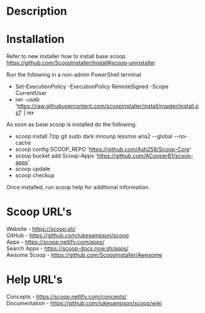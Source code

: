 # Description

# Installation
Refer to new installer how to install base scoop.
https://github.com/ScoopInstaller/Install#scoop-uninstaller

Run the following in a non-admin PowerShell terminal
- Set-ExecutionPolicy -ExecutionPolicy RemoteSigned -Scope CurrentUser
- iwr -useb 'https://raw.githubusercontent.com/scoopinstaller/install/master/install.ps1' | iex

As soon as base scoop is installed do the following:

- scoop install 7zip git sudo dark innounp lessmsi aria2 --global --no-cache
- scoop config SCOOP_REPO 'https://github.com/Ash258/Scoop-Core'
- scoop bucket add Scoop-Apps 'https://github.com/ACooper81/scoop-apps'
- scoop update
- scoop checkup

Once installed, run scoop help for additional information.

# Scoop URL's
Website - https://scoop.sh/  
GitHub - https://github.com/lukesampson/scoop  
Apps - https://scoop.netlify.com/apps/  
Search Apps - https://scoop-docs.now.sh/apps/  
Awsome Scoop - https://github.com/ScoopInstaller/Awesome  

# Help URL's
Concepts - https://scoop.netlify.com/concepts/  
Documentation - https://github.com/lukesampson/scoop/wiki  
